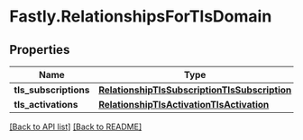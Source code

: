 # Fastly.RelationshipsForTlsDomain

## Properties

Name | Type | Description | Notes
------------ | ------------- | ------------- | -------------
**tls_subscriptions** | [**RelationshipTlsSubscriptionTlsSubscription**](RelationshipTlsSubscriptionTlsSubscription.md) |  | [optional] 
**tls_activations** | [**RelationshipTlsActivationTlsActivation**](RelationshipTlsActivationTlsActivation.md) |  | [optional] 



[[Back to API list]](../../README.md#endpoints) [[Back to README]](../../README.md)
